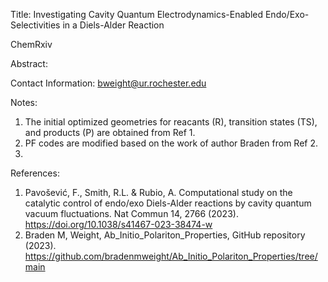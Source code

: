 Title: Investigating Cavity Quantum Electrodynamics-Enabled Endo/Exo- Selectivities in a Diels-Alder Reaction

ChemRxiv

Abstract:

Contact Information: bweight@ur.rochester.edu

Notes:
1. The initial optimized geometries for reacants (R), transition states (TS), and products (P) are obtained from Ref 1. 
2. PF codes are modified based on the work of author Braden from Ref 2.
3.

References:
1. Pavošević, F., Smith, R.L. & Rubio, A. Computational study on the catalytic control of endo/exo Diels-Alder reactions by cavity quantum vacuum fluctuations. Nat Commun 14, 2766 (2023). https://doi.org/10.1038/s41467-023-38474-w
2. Braden M, Weight, Ab_Initio_Polariton_Properties, GitHub repository (2023). https://github.com/bradenmweight/Ab_Initio_Polariton_Properties/tree/main
